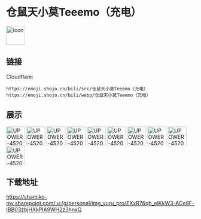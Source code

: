 # 仓鼠天小莫Teeemo（充电）
<img src="https://emoji.shojo.cn/bili/src/仓鼠天小莫Teeemo（充电）/icon.png" width="50" height="50" alt="icon">

## 链接
Cloudflare:
```
https://emoji.shojo.cn/bili/src/仓鼠天小莫Teeemo（充电）
https://emoji.shojo.cn/bili/webp/仓鼠天小莫Teeemo（充电）
```
## 展示
<img src="https://emoji.shojo.cn/bili/src/仓鼠天小莫Teeemo（充电）/UPOWER-452075137-OK.png" width="50" height="50" alt="UPOWER-452075137-OK">
<img src="https://emoji.shojo.cn/bili/src/仓鼠天小莫Teeemo（充电）/UPOWER-452075137-干杯.png" width="50" height="50" alt="UPOWER-452075137-干杯">
<img src="https://emoji.shojo.cn/bili/src/仓鼠天小莫Teeemo（充电）/UPOWER-452075137-疑惑.png" width="50" height="50" alt="UPOWER-452075137-疑惑">
<img src="https://emoji.shojo.cn/bili/src/仓鼠天小莫Teeemo（充电）/UPOWER-452075137-吃瓜.png" width="50" height="50" alt="UPOWER-452075137-吃瓜">
<img src="https://emoji.shojo.cn/bili/src/仓鼠天小莫Teeemo（充电）/UPOWER-452075137-托腮.png" width="50" height="50" alt="UPOWER-452075137-托腮">
<img src="https://emoji.shojo.cn/bili/src/仓鼠天小莫Teeemo（充电）/UPOWER-452075137-吃花花.png" width="50" height="50" alt="UPOWER-452075137-吃花花">
<img src="https://emoji.shojo.cn/bili/src/仓鼠天小莫Teeemo（充电）/UPOWER-452075137-超凶.png" width="50" height="50" alt="UPOWER-452075137-超凶">
<img src="https://emoji.shojo.cn/bili/src/仓鼠天小莫Teeemo（充电）/UPOWER-452075137-无奈.png" width="50" height="50" alt="UPOWER-452075137-无奈">
<img src="https://emoji.shojo.cn/bili/src/仓鼠天小莫Teeemo（充电）/UPOWER-452075137-探头.png" width="50" height="50" alt="UPOWER-452075137-探头">
<img src="https://emoji.shojo.cn/bili/src/仓鼠天小莫Teeemo（充电）/UPOWER-452075137-邪魅一笑.png" width="50" height="50" alt="UPOWER-452075137-邪魅一笑">

## 下载地址

https://shamiko-my.sharepoint.com/:u:/g/personal/img_yuru_pro/EXxR76qh_elKkW3-ACe8F-IBB03zbjHXkPlA9WH2z3hnxQ